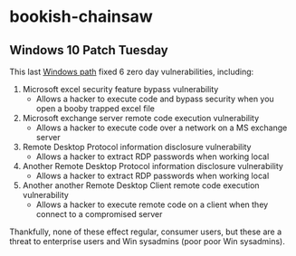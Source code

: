 # bookish-chainsaw

## Windows 10 Patch Tuesday

This last
[Windows path](https://krebsonsecurity.com/2021/11/microsoft-patch-tuesday-november-2021-edition/)
fixed 6 zero day vulnerabilities, including:

1. Microsoft excel security feature bypass vulnerability
	- Allows a hacker to execute code and bypass security when you open a booby trapped excel file
2. Microsoft exchange server remote code execution vulnerability
	- Allows a hacker to execute code over a network on a MS exchange server
3. Remote Desktop Protocol information disclosure vulnerability
	- Allows a hacker to extract RDP passwords when working local
4. Another Remote Desktop Protocol information disclosure vulnerability
	- Allows a hacker to extract RDP passwords when working local
5. Another another Remote Desktop Client remote code execution vulnerability
	- Allows a hacker to execute remote code on a client when they connect to a compromised server

Thankfully, none of these effect regular, consumer users, but these are a threat to enterprise users and Win sysadmins (poor poor Win sysadmins).
